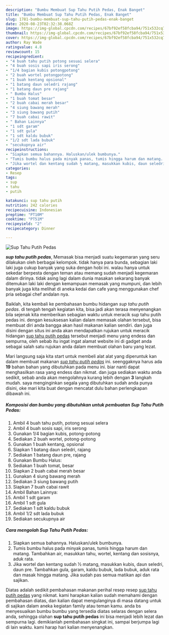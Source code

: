 ```yaml
---
description: "Bumbu Membuat Sup Tahu Putih Pedas, Enak Banget"
title: "Bumbu Membuat Sup Tahu Putih Pedas, Enak Banget"
slug: 1781-bumbu-membuat-sup-tahu-putih-pedas-enak-banget
date: 2020-08-23T02:32:38.068Z
image: https://img-global.cpcdn.com/recipes/67bf92ef58fcba94/751x532cq70/sup-tahu-putih-pedas-foto-resep-utama.jpg
thumbnail: https://img-global.cpcdn.com/recipes/67bf92ef58fcba94/751x532cq70/sup-tahu-putih-pedas-foto-resep-utama.jpg
cover: https://img-global.cpcdn.com/recipes/67bf92ef58fcba94/751x532cq70/sup-tahu-putih-pedas-foto-resep-utama.jpg
author: Ray Wade
ratingvalue: 4.8
reviewcount: 15
recipeingredient:
- "4 buah tahu putih potong sesuai selera"
- "4 buah sosis sapi iris serong"
- "1/4 bagian kubis potongpotong"
- "2 buah wortel potongpotong"
- "1 buah kentang opsional"
- "1 batang daun seledri rajang"
- "1 batang daun pre rajang"
- " Bumbu Halus"
- "1 buah tomat besar"
- "2 buah cabai merah besar"
- "4 siung bawang merah"
- "3 siung bawang putih"
- "7 buah cabai rawit"
- " Bahan Lainnya"
- "1 sdt garam"
- "1 sdt gula"
- "1 sdt kaldu bubuk"
- "1/2 sdt lada bubuk"
- "secukupnya air"
recipeinstructions:
- "Siapkan semua bahannya. Haluskan/ulek bumbunya."
- "Tumis bumbu halus pada minyak panas, tumis hingga harum dan matang. Tambahkan air, masukkan tahu, wortel, kentang dan sosisnya, aduk rata."
- "Jika wortel dan kentang sudah ½ matang, masukkan kubis, daun seledri, daun pre. Tambahkan gula, garam, kaldu bubuk, lada bubuk, aduk rata dan masak hingga matang. Jika sudah pas semua matikan api dan sajikan."
categories:
- Resep
tags:
- sup
- tahu
- putih

katakunci: sup tahu putih 
nutrition: 242 calories
recipecuisine: Indonesian
preptime: "PT10M"
cooktime: "PT51M"
recipeyield: "2"
recipecategory: Dinner

---
```



![Sup Tahu Putih Pedas](https://img-global.cpcdn.com/recipes/67bf92ef58fcba94/751x532cq70/sup-tahu-putih-pedas-foto-resep-utama.jpg)

<b><i>sup tahu putih pedas</i></b>, Memasak bisa menjadi suatu kegemaran yang seru dilakukan oleh berbagai kelompok. tidak hanya para bunda, sebagian laki laki juga cukup banyak yang suka dengan hobi ini. walau hanya untuk sekedar berpesta dengan teman atau memang sudah menjadi kegemaran dalam dirinya. tidak asing lagi dalam dunia masakan sekarang banyak ditemukan laki laki dengan kemampuan memasak yang mumpuni, dan lebih banyak juga kita melihat di aneka kedai dan cafe yang menggunakan chef pria sebagai chef andalan nya.



Baiklah, kita kembali ke pembahasan bumbu hidangan <i>sup tahu putih pedas</i>. di tengah tengah kegiatan kita, bisa jadi akan terasa menyenangkan bila sejenak kita memberikan sebagian waktu untuk meracik sup tahu putih pedas ini. dengan kesuksesan kalian dalam memasak olahan tersebut, bisa membuat diri anda bangga akan hasil makanan kalian sendiri. dan juga disini dengan situs ini anda akan mendapatkan rujukan untuk meracik hidangan <u>sup tahu putih pedas</u> tersebut menjadi menu yang endess dan sempurna, oleh sebab itu ingat ingat alamat website ini di gadget anda sebagai salah satu rujukan anda dalam membuat olahan baru yang lezat.


Mari langsung saja kita start untuk membeli alat alat yang diperuntuk kan dalam membuat makanan <u><i>sup tahu putih pedas</i></u> ini. seenggaknya harus ada <b>19</b> bahan bahan yang dibutuhkan pada menu ini. biar nanti dapat menghasilkan rasa yang endess dan nikmat. dan juga sediakan waktu anda sedikit, sebab anda akan mengolahnya kurang lebih dengan <b>3</b> langkah mudah. saya menginginkan segala yang dibutuhkan sudah anda punya disini, oke mari kita buat dengan mencatat dulu bahan perlengkapan dibawah ini.

<!--inarticleads1-->

##### Komposisi dan bumbu yang dibutuhkan untuk pembuatan Sup Tahu Putih Pedas:

1. Ambil 4 buah tahu putih, potong sesuai selera
1. Ambil 4 buah sosis sapi, iris serong
1. Gunakan 1/4 bagian kubis, potong-potong
1. Sediakan 2 buah wortel, potong-potong
1. Gunakan 1 buah kentang, opsional
1. Siapkan 1 batang daun seledri, rajang
1. Sediakan 1 batang daun pre, rajang
1. Gunakan  Bumbu Halus:
1. Sediakan 1 buah tomat, besar
1. Siapkan 2 buah cabai merah besar
1. Gunakan 4 siung bawang merah
1. Sediakan 3 siung bawang putih
1. Siapkan 7 buah cabai rawit
1. Ambil  Bahan Lainnya:
1. Ambil 1 sdt garam
1. Ambil 1 sdt gula
1. Sediakan 1 sdt kaldu bubuk
1. Ambil 1/2 sdt lada bubuk
1. Sediakan secukupnya air




<!--inarticleads2-->

##### Cara mengolah Sup Tahu Putih Pedas:

1. Siapkan semua bahannya. Haluskan/ulek bumbunya.
1. Tumis bumbu halus pada minyak panas, tumis hingga harum dan matang. Tambahkan air, masukkan tahu, wortel, kentang dan sosisnya, aduk rata.
1. Jika wortel dan kentang sudah ½ matang, masukkan kubis, daun seledri, daun pre. Tambahkan gula, garam, kaldu bubuk, lada bubuk, aduk rata dan masak hingga matang. Jika sudah pas semua matikan api dan sajikan.




Diatas adalah sedikit pembahasan makanan perihal resep resep <u>sup tahu putih pedas</u> yang nikmat. kami harapkan kalian sudah memahami dengan pembahasan diatas, dan kalian dapat mengulanginya di masa datang untuk di sajikan dalam aneka kegiatan family atau teman kamu. anda bs menyesuaikan bumbu bumbu yang tersedia diatas selaras dengan selera anda, sehingga olahan <b>sup tahu putih pedas</b> ini bisa menjadi lebih lezat dan sempurna lagi. demikianlah pembahasan singkat ini, sampai berjumpa lagi di lain waktu. kami harap hari kalian menyenangkan.
